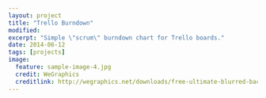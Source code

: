 ```yaml
---
layout: project
title: "Trello Burndown"
modified:
excerpt: "Simple \"scrum\" burndown chart for Trello boards."
date: 2014-06-12
tags: [projects]
image:
  feature: sample-image-4.jpg
  credit: WeGraphics
  creditlink: http://wegraphics.net/downloads/free-ultimate-blurred-background-pack/
---
```


